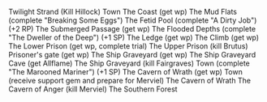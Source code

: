 Twilight Strand (Kill Hillock)
Town
The Coast (get wp)
The Mud Flats (complete "Breaking Some Eggs")
The Fetid Pool (complete "A Dirty Job") (+2 RP)
The Submerged Passage (get wp)
The Flooded Depths (complete "The Dweller of the Deep") (+1 SP)
The Ledge (get wp)
The Climb (get wp)
The Lower Prison (get wp, complete trial)
The Upper Prison (kill Brutus)
Prisoner's gate (get wp)
The Ship Graveyard (get wp)
The Ship Graveyard Cave (get Allflame)
The Ship Graveyard (kill Fairgraves)
Town (complete "The Marooned Mariner") (+1 SP)
The Cavern of Wrath (get wp)
Town (receive support gem and prepare for Merviel)
The Cavern of Wrath
The Cavern of Anger (kill Merviel)
The Southern Forest